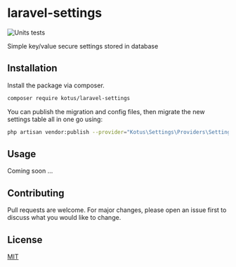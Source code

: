 # laravel-settings

![Units tests](https://github.com/Kotus-s/laravel-settings/workflows/Units%20tests/badge.svg?branch=master)

Simple key/value secure settings stored in database

## Installation
Install the package via composer.

```bash
composer require kotus/laravel-settings
```

You can publish the migration and config files, then migrate the new settings table all in one go using:

```bash
php artisan vendor:publish --provider="Kotus\Settings\Providers\SettingsServiceProvider" --tag=migrations && php artisan migrate
```

## Usage
Coming soon ...

## Contributing
Pull requests are welcome. For major changes, please open an issue first to discuss what you would like to change.

## License
[MIT](https://choosealicense.com/licenses/mit/)
